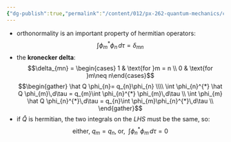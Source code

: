 ```yaml
---
{"dg-publish":true,"permalink":"/content/012/px-262-quantum-mechanics/c-the-basic-postulates/px-262-c3-orthonormality/"}
---
```


- orthonormality is an important property of hermitian operators: 
  $$\int \phi_{m}^{*} \phi_{n}\,d\tau = \delta_{mn}$$
- the **kronecker delta**: 
  $$\delta_{mn} = \begin{cases} 1 & \text{for }m = n \\ 0 & \text{for }m\neq n\end{cases}$$
$$\begin{gather}
	\hat Q \phi_{n}= q_{n}\phi_{n} \\\\
	\int \phi_{n}^{*} \hat Q \phi_{m}\,d\tau = q_{m}\int \phi_{n}^{*} \phi_{m}\,d\tau \\
	\int \phi_{m} \hat Q \phi_{n}^{*}\,d\tau = q_{n}\int \phi_{m}\phi_{n}^{*}\,d\tau \\
\end{gather}$$
- if $\hat Q$ is hermitian, the two integrals on the $LHS$ must be the same, so: 
  $$\text{either, } q_{m}= q_{n}, \;\text{or, }\; \int\phi_{n}^{*}\phi_{m}\,d\tau = 0$$
